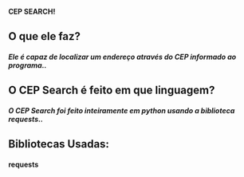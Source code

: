  **CEP SEARCH!**


## **O que ele faz?**


#### _Ele é capaz de localizar um endereço através do CEP informado ao programa.._


## **O CEP Search é feito em que linguagem?**


#### _O CEP Search foi feito inteiramente em python usando a biblioteca requests.._




## Bibliotecas Usadas:


#### requests
